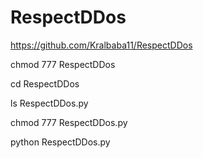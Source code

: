 # RespectDDos

https://github.com/Kralbaba11/RespectDDos

chmod 777 RespectDDos

cd RespectDDos

ls RespectDDos.py

chmod 777 RespectDDos.py

python RespectDDos.py